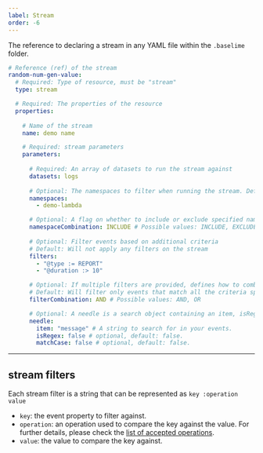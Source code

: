 ```yaml
---
label: Stream
order: -6
---
```


The reference to declaring a stream in any YAML file within the `.baselime` folder.

```yaml # :icon-code: .baselime/demo.yml
# Reference (ref) of the stream
random-num-gen-value:
  # Required: Type of resource, must be "stream"
  type: stream

  # Required: The properties of the resource
  properties:
 
    # Name of the stream
    name: demo name

    # Required: stream parameters
    parameters:
      
      # Required: An array of datasets to run the stream against
      datasets: logs
      
      # Optional: The namespaces to filter when running the stream. Default: Will include all available namespaces
      namespaces:
        - demo-lambda

      # Optional: A flag on whether to include or exclude specified namespaces. Default: INCLUDE
      namespaceCombination: INCLUDE # Possible values: INCLUDE, EXCLUDE, STARTS_WITH
      
      # Optional: Filter events based on additional criteria
      # Default: Will not apply any filters on the stream
      filters:
        - "@type := REPORT"
        - "@duration :> 10"

      # Optional: If multiple filters are provided, defines how to combine them
      # Default: Will filter only events that match all the criteria specified in filters
      filterCombination: AND # Possible values: AND, OR

      # Optional: A needle is a search object containing an item, isRegex and matchCase booleans.
      needle:
        item: "message" # A string to search for in your events.
        isRegex: false # optional, default: false.
        matchCase: false # optional, default: false. 

```

---

## stream filters

Each stream filter is a string that can be represented as `key :operation value`
- `key`: the event property to filter against.
- `operation`: an operation used to compare the key against the value. For further details, please check the [list of accepted operations](../../advanced/accepted-operations.md).
- `value`: the value to compare the key against.
